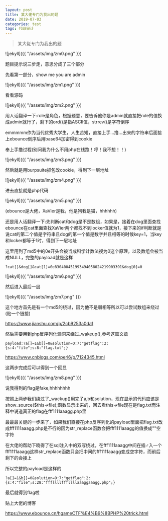 ```yaml
---
layout: post
title: 某大佬专门为我出的题
date: 2019-07-03
categories: test
tags: 代码审计
---
```


>    某大佬专门为我出的题

![jekyll]({{ "/assets/img/zm0.png" }})

题目提示说三步走，意思分成了三个部分

先看第一部分，show me you are admin

![jekyll]({{ "/assets/img/zm1.png" }})

看看源码

![jekyll]({{ "/assets/img/zm2.png" }})

用人话翻译一下:role是角色，根据题意，要告诉他你是admin就直接把role的值换成admin就行了，剩下的ord()是指ASCII值，strrev()是字符倒序

emmmmm作为当代优秀大学生，人生苦短，直接上手...撸...出来的字符串后面接上ebounce倒序后用base64加密得到cookie

奉上手撸过程(别问我为什么不用php在线跑！哼！我不想！！)

![jekyll]({{ "/assets/img/zm3.png" }})

然后就是用burpsuite抓包改cookie，得到下一层地址

![jekyll]({{ "/assets/img/zm4.png" }})

进去直接就是php代码

![jekyll]({{ "/assets/img/zm5.png" }})

(ebounce是大佬，XaVier是我，他是狗我是猫，hhhhhh)

还是用人话翻译一下:先判断cat和dog是不是数组，如果是，接着在dog里面查找ebounce在cat里面查找XaVier两个都找不到locker值就为1，接下来的if判断就是说cat的第二个值是字符串且dog的第一个值是数字并且相等的时候key=1，当key和locker都等于1时，得到下一层地址

这里用到了md5中的0e开头会被当成科学计数法视为0这个原理，以及数组会被当成NULL，完整的payload就是这样


`?cat[]&dog[]&cat[1]=0e830400451993494058024219903391&dog[0]=0`


![jekyll]({{ "/assets/img/zm6.png" }})

然后进入最后一层

![jekyll]({{ "/assets/img/zm7.png" }})

这个地方首先是有一个md5的绕过，因为他不是弱相等所以可以尝试数组来绕过(贴一个链接)

<a href="https://www.jianshu.com/p/2cb9253a0da1" target="_blank">https://www.jianshu.com/p/2cb9253a0da1</a>


然后需要用到php反序列化漏洞来绕过_wakeup(),参考这篇文章

`payload:?a[]=1&b[]=0&solution=O:7:"getflag":2:{s:4:"file";s:8:"flag.txt";}`

<a href="https://www.cnblogs.com/perl6/p/7124345.html" target="_blank">https://www.cnblogs.com/perl6/p/7124345.html</a>


这两步完成后可以得到一个回显

![jekyll]({{ "/assets/img/zm8.png" }})

说我得到的flag是fake,hhhhhhhh

按照上两步我们绕过了_wackup()用完了a,b和solution，现在显示的代码应该是show_source($this->file);函数显示出来的，回去看this->file现在是flag.txt而注释中说道真正的flag在fff1111aaagg.php里

最最最关键的一步来了，如果我们直接在php反序列化的payload里面把flag.txt改成fff1111aaagg.php是不行的因为str_replace函数会把fff1111aaagg的值换成""空字符

在大佬的帮助下晓得了在sql注入中的双写绕过，在fff1111aaagg中间在插♂入一个fff1111aaagg这样str_replace函数只会把中间的fff1111aaagg变成空字符，而前后剩下的会接上

所以完整的payload是这样的

`?a[]=1&b[]=0&solution=O:7:"getflag":2:{s:4:"file";s:28:"fffllllfffllllaaaggaaagg.php";}`

最后就得到flag啦



贴上大佬的博客

<a href="https://www.ebounce.cn/hgameCTF%E4%B9%8BPHP%20trick.html" target="_blank">https://www.ebounce.cn/hgameCTF%E4%B9%8BPHP%20trick.html</a>


